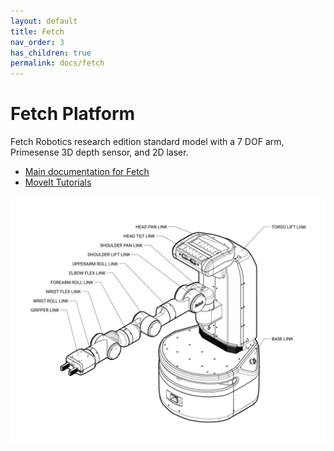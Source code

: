```yaml
---
layout: default
title: Fetch
nav_order: 3
has_children: true
permalink: docs/fetch
---
```


# Fetch Platform

Fetch Robotics research edition standard model with a 7 DOF arm, Primesense 3D depth sensor, and 2D laser.

- [Main documentation for Fetch](http://docs.fetchrobotics.com/)
- [MoveIt Tutorials](http://docs.ros.org/en/melodic/api/moveit_tutorials/html/index.html)

![Fetch Image](../../assets/fetch_link_names.png)
